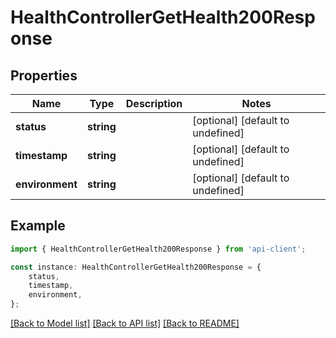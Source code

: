 # HealthControllerGetHealth200Response


## Properties

Name | Type | Description | Notes
------------ | ------------- | ------------- | -------------
**status** | **string** |  | [optional] [default to undefined]
**timestamp** | **string** |  | [optional] [default to undefined]
**environment** | **string** |  | [optional] [default to undefined]

## Example

```typescript
import { HealthControllerGetHealth200Response } from 'api-client';

const instance: HealthControllerGetHealth200Response = {
    status,
    timestamp,
    environment,
};
```

[[Back to Model list]](../README.md#documentation-for-models) [[Back to API list]](../README.md#documentation-for-api-endpoints) [[Back to README]](../README.md)
